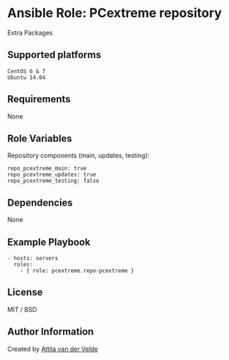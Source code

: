 # Ansible Role: PCextreme repository

Extra Packages

## Supported platforms

```
CentOS 6 & 7
Ubuntu 14.04
```

## Requirements

None

## Role Variables

Repository components (main, updates, testing):

```
repo_pcextreme_main: true
repo_pcextreme_updates: true
repo_pcextreme_testing: false
```

## Dependencies

None

## Example Playbook

```
- hosts: servers
  roles:
    - { role: pcextreme.repo-pcextreme }
```

## License

MIT / BSD

## Author Information

Created by [Attila van der Velde](https://github.com/vdvm)
